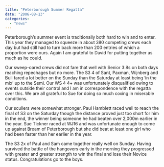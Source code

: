 ```yaml
---
title: "Peterborough Summer Regatta"
date: "2006-08-13"
categories:
  - "news"
---
```


Peterborough’s summer event is traditionally both hard to win and to enter. This year they managed to squeeze in about 380 competing crews each day but had still had to turn back more than 200 entries of which a proportion were ours. Again I am grateful to David for putting together as much as he could.

Our sweep-oared crews did not fare that well with Senior 3 8s on both days reaching repechages but no more. The S3 4 of Sant, Paxman, Wijnberg and Bull fared a lot better on the Sunday than the Saturday at least being ‘in the mix’ up to the Semi. Our WS 4 4+ was unfortunately disqualified owing to events outside their control and I am in correspondence with the regatta over this. We are all grateful to Sue for doing so much coxing in miserable conditions.

Our scullers were somewhat stronger. Paul Hamblett raced well to reach the final of S3 on the Saturday though the distance proved just too short for him in the end, the winner being someone he had beaten over 2,000m earlier in the year. Sue Tickner raced at WJ16 and was unfortunate enough to come up against Bream of Peterborough but she did beat at least one girl who had been faster than her earlier in the year.

The S3 2x of Paul and Sam came together really well on Sunday. Having survived the battle of the hangovers early in the morning they progressed with greater and greater strength to win the final and lose their Novice status. Congratulations go to the boys.
